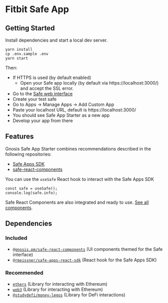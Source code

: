 # Fitbit Safe App

## Getting Started

Install dependencies and start a local dev server.

```
yarn install
cp .env.sample .env
yarn start
```

Then:

- If HTTPS is used (by default enabled)
  - Open your Safe app locally (by default via https://localhost:3000/) and accept the SSL error.
- Go to the [Safe web interface](https://app.gnosis-safe.io)
- Create your test safe
- Go to Apps -> Manage Apps -> Add Custom App
- Paste your localhost URL, default is https://localhost:3000/
- You should see Safe App Starter as a new app
- Develop your app from there

## Features

Gnosis Safe App Starter combines recommendations described in the following repositories:

- [Safe Apps SDK](https://github.com/gnosis/safe-apps-sdk)
- [safe-react-components](https://github.com/gnosis/safe-react-components)

You can use the `useSafe` React hook to interact with the Safe Apps SDK

```
const safe = useSafe();
console.log(safe.info);
```

Safe React Components are also integrated and ready to use. [See all components](https://components.gnosis-safe.io/).

## Dependencies

### Included
- [`@gnosis.pm/safe-react-components`](https://github.com/gnosis/safe-react-components) (UI components themed for the Safe interface)
- [`@rmeissner/safe-apps-react-sdk`](https://github.com/rmeissner/safe-sdks-js/tree/master/safe-apps-react-sdk) (React hook for the Safe Apps SDK)

### Recommended
- [`ethers`](https://github.com/ethers-io/ethers.js) (Library for interacting with Ethereum)
- [`web3`](https://github.com/ethereum/web3.js/) (Library for interacting with Ethereum)
- [`@studydefi/money-legos`](https://github.com/studydefi/money-legos) (Library for DeFi interactions)
